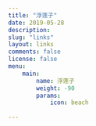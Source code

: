 ```yaml
---
title: "浮莲子"
date: 2019-05-28
description: 
slug: "links"
layout: links
comments: false
license: false
menu: 
    main:
        name: 浮莲子
        weight: -90
        params:
            icon: beach
        
---
```

<style>
.article-header {
    display: none;
  }
.article-footer {
	display: none;
  }

</style>





